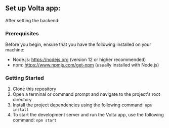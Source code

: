 ##  Set up Volta app:
After setting the backend:
### Prerequisites
Before you begin, ensure that you have the following installed on your machine:
* Node.js: https://nodejs.org (version 12 or higher recommended)
* npm: https://www.npmjs.com/get-npm (usually installed with Node.js)

### Getting Started
1. Clone this repository
2. Open a terminal or command prompt and navigate to the project's root directory
3. Install the project dependencies using the following command: `npm install`
4. To start the development server and run the Volta app, use the following command: `npm start`
